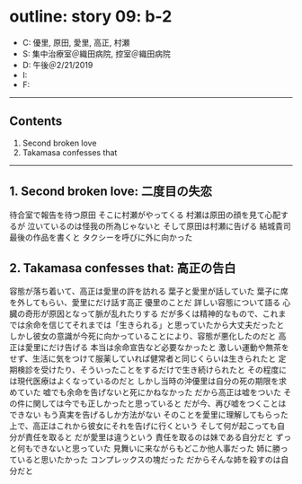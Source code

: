 # outline: story 09: b-2

- C: 優里, 原田, 愛里, 高正, 村瀬
- S: 集中治療室＠織田病院, 控室＠織田病院
- D: 午後＠2/21/2019
- I:
- F:

---

## Contents

1. Second broken love
2. Takamasa confesses that

---

## 1. Second broken love: 二度目の失恋

待合室で報告を待つ原田
そこに村瀬がやってくる
村瀬は原田の顔を見て心配するが
泣いているのは怪我の所為じゃないと
そして原田は村瀬に告げる
結城貴司最後の作品を書くと
タクシーを呼びに外に向かった

## 2. Takamasa confesses that: 高正の告白

容態が落ち着いて、高正は愛里の許を訪れる
葉子と愛里が話していた
葉子に席を外してもらい、愛里にだけ話す高正
優里のことだ
詳しい容態について語る
心臓の奇形が原因となって脈が乱れたりする
だが多くは精神的なもので、これまでは余命を信じてそれまでは「生きられる」と思っていたから大丈夫だったと
しかし彼女の意識が今死に向かっていることにより、容態が悪化したのだと
高正は愛里にだけ告げる
本当は余命宣告など必要なかったと
激しい運動や無茶をせず、生活に気をつけて服薬していれば健常者と同じくらいは生きられたと
定期検診を受けたり、そういったことをするだけで生き続けられたと
その程度には現代医療はよくなっているのだと
しかし当時の沖優里は自分の死の期限を求めていた
嘘でも余命を告げないと死にかねなかった
だから高正は嘘をついた
その件に関しては今でも正しかったと思っていると
だが今、再び嘘をつくことはできない
もう真実を告げるしか方法がない
そのことを愛里に理解してもらった上で、高正はこれから彼女にそれを告げに行くという
そして何が起こっても自分が責任を取ると
だが愛里は違うという
責任を取るのは妹である自分だと
ずっと何もできないと思っていた
見舞いに来ながらもどこか他人事だった
姉に勝っていると思いたかった
コンプレックスの塊だった
だからそんな姉を殺すのは自分だと
